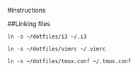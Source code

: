 #Instructions





##Linking files

```
ln -s ~/dotfiles/i3 ~/.i3

ln -s ~/dotfiles/vimrc ~/.vimrc

ln -s ~/dotfiles/tmux.conf ~/.tmux.conf
```
